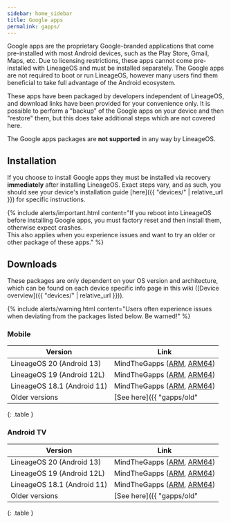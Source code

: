 ```yaml
---
sidebar: home_sidebar
title: Google apps
permalink: gapps/
---
```

Google apps are the proprietary Google-branded applications that come pre-installed with most Android devices, such as the Play Store, Gmail, Maps, etc.
Due to licensing restrictions, these apps cannot come pre-installed with LineageOS and must be installed separately. The Google apps are not required to
boot or run LineageOS, however many users find them beneficial to take full advantage of the Android ecosystem.

These apps have been packaged by developers independent of LineageOS, and download links have been provided for your convenience only. It is possible to perform
a "backup" of the Google apps on your device and then "restore" them, but this does take additional steps which are not covered here.

The Google apps packages are **not supported** in any way by LineageOS.


## Installation

If you choose to install Google apps they must be installed via recovery **immediately** after installing LineageOS. Exact steps vary, and as such, you should see your device's installation guide [here]({{ "devices/" | relative_url }}) for specific instructions.

{% include alerts/important.html content="If you reboot into LineageOS before installing Google apps, you must factory reset and then install them, otherwise expect crashes.<br/>
This also applies when you experience issues and want to try an older or other package of these apps." %}

## Downloads

These packages are only dependent on your OS version and architecture, which can be found on each device specific info page in this wiki ([Device overview]({{ "devices/" | relative_url }})).

{% include alerts/warning.html content="Users often experience issues when deviating from the packages listed below. Be warned!" %}

### Mobile

|Version                   |Link                                                   |
|--------------------------|-------------------------------------------------------|
|LineageOS 20 (Android 13)|MindTheGapps ([ARM](https://github.com/MindTheGapps/13.0.0-arm/releases/latest), [ARM64](https://github.com/MindTheGapps/13.0.0-arm64/releases/latest))|
|LineageOS 19 (Android 12L)|MindTheGapps ([ARM](https://github.com/MindTheGapps/12.1.0-arm/releases/latest), [ARM64](https://github.com/MindTheGapps/12.1.0-arm64/releases/latest))|
|LineageOS 18.1 (Android 11)|MindTheGapps ([ARM](https://github.com/MindTheGapps/11.0.0-arm/releases/latest), [ARM64](https://github.com/MindTheGapps/11.0.0-arm64/releases/latest))|
|Older versions|[See here]({{ "gapps/old" | relative_url }})|
{: .table }

### Android TV

|Version                   |Link                                                   |
|--------------------------|-------------------------------------------------------|
|LineageOS 20 (Android 13)|MindTheGapps ([ARM](https://github.com/MindTheGapps/13.0.0-arm-ATV/releases/latest), [ARM64](https://github.com/MindTheGapps/13.0.0-arm64-ATV/releases/latest))|
|LineageOS 19 (Android 12L)|MindTheGapps ([ARM](https://github.com/MindTheGapps/12.1.0-arm-ATV/releases/latest), [ARM64](https://github.com/MindTheGapps/12.1.0-arm64-ATV/releases/latest))|
|LineageOS 18.1 (Android 11)|MindTheGapps ([ARM](https://github.com/MindTheGapps/11.0.0-arm-ATV/releases/latest), [ARM64](https://github.com/MindTheGapps/11.0.0-arm64-ATV/releases/latest))|
|Older versions|[See here]({{ "gapps/old" | relative_url }})|
{: .table }
